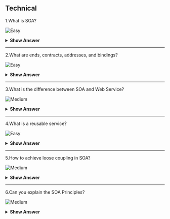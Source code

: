 ## Technical

1.What is SOA?

![Easy](https://github.com/revaturelabs/interviewquestions/blob/dev/InterviewSpecificQuestions/ComplexityTags/simple%20(2).svg)

<details> <summary> <b> Show Answer </b> </summary>

<blockquote> 

SOA is an architecture for building applications using reusable, interoperable services which have well-defined business functionalities and can be orchestrated to achieve a specific functionality by utilizing them together.

</blockquote>

</details>

---

2.What are ends, contracts, addresses, and bindings?

![Easy](https://github.com/revaturelabs/interviewquestions/blob/dev/InterviewSpecificQuestions/ComplexityTags/simple%20(2).svg)

<details> <summary> <b> Show Answer </b> </summary>

<blockquote> 

- The service can be made available to clients from different ends.All these services must be exposed through one of these ends.

The end will consist of the following:

- **Contract**: It is an agreement that is agreed upon between two parties.It defines how clients are expected to communicate.It specifies the different parameters and returns values that are to be used.
- **Address**: This specifies where a user can find a service.There is an address URL that points to the location of services.
- **Binding**: This determines how to access the end.It specifies the process for communication and how it is to be done.

</blockquote>

</details>

---

3.What is the difference between SOA and Web Service?

![Medium](https://github.com/revaturelabs/interviewquestions/blob/dev/InterviewSpecificQuestions/ComplexityTags/Medium%20(2).svg)

<details> <summary> <b> Show Answer </b> </summary>

<blockquote> 

Service Oriented Architecture, as the name says is an architectural concept which focuses on having different services communicating with each other to carry out a bigger job.

Thus, a web service is a basic building block in an SOA.When multiple services are combined, we have an application that falls under SOA.

The best example would be any big application which uses Amazon Web Services where you have distinct server instances for your business logic, data hosting and load-balancing requests.Each instance provides its own unique service like load balancer distributes load, and business logic transforms user input and processes it with its logic which in turn provides this transformed data to the database instance for storing.

</blockquote>

</details>

---

4.What is a reusable service?

![Easy](https://github.com/revaturelabs/interviewquestions/blob/dev/InterviewSpecificQuestions/ComplexityTags/simple%20(2).svg)

<details> <summary> <b> Show Answer </b> </summary>

<blockquote> 

It is an autonomous, reusable, discoverable, stateless functionality that has the necessary granularity, and can be part of a composite application or a composite service.A reusable service should be identified with a business activity described by the service specifications (design-time contract).

</blockquote>

</details>

---

5.How to achieve loose coupling in SOA? 

![Medium](https://github.com/revaturelabs/interviewquestions/blob/dev/InterviewSpecificQuestions/ComplexityTags/Medium%20(2).svg)

<details> <summary> <b> Show Answer </b> </summary>

<blockquote> 

- To achieve loose coupling, you can use a service interface like WSDL for a SOAP web service.To limit the dependency, we can hide the service implementation from the consumer.
- Loose coupling can be handled by encapsulating different functionalities in a way which it will limit the impact of changes to the implementation of different service interfaces.
- We may even have to change the interface and manage versioning without impacting the customers.Also, one can manage multiple security constraints, multiple means of transport, and other specifications.

</blockquote>

</details>

---

6.Can you explain the SOA Principles?

![Medium](https://github.com/revaturelabs/interviewquestions/blob/dev/InterviewSpecificQuestions/ComplexityTags/Medium%20(2).svg)

<details> <summary> <b> Show Answer </b> </summary>

<blockquote>

**Standardized service contract**: Services adhere to a communications agreement, as defined collectively by one or more service-description documents.
**Service loose coupling**: Services maintain a relationship that minimizes dependencies and only requires that they maintain an awareness of each other.
**Service abstraction**: Beyond descriptions in the service contract, services hide logic from the outside world.
**Service reusability**: Logic is divided into services with the intention of promoting reuse.
**Service autonomy**: Services have control over the logic they encapsulate.
**Service statelessness**: Services minimize resource consumption by deferring the management of state information when necessary
**Service discoverability**: Services are supplemented with communicative metadata by which they can be effectively discovered and interpreted.
**Service composability**: Services are effective composition participants, regardless of the size and complexity of the composition.

</blockquote>

</details>

